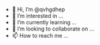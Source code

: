- 👋 Hi, I’m @qvhgdhep
- 👀 I’m interested in ...
- 🌱 I’m currently learning ...
- 💞️ I’m looking to collaborate on ...
- 📫 How to reach me ...

<!---
qvhgdhep/qvhgdhep is a ✨ special ✨ repository because its `README.md` (this file) appears on your GitHub profile.
You can click the Preview link to take a look at your changes.
--->
